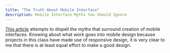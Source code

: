 ```yaml
---
title: "The Truth About Mobile Interface"
description: Mobile Interface Myths You Should Ignore
---
```


[This article](https://www.smashingmagazine.com/2017/11/mobile-interface-myths/) attempts to dispell the myths that surround creation of mobile interfaces. Knowing about what work goes into mobile design because projects in this class have made use of responsive design, it is very clear to me that there is at least equal effort to make a good design.  
